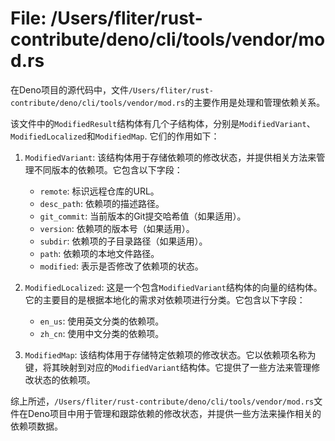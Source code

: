 # File: /Users/fliter/rust-contribute/deno/cli/tools/vendor/mod.rs

在Deno项目的源代码中，文件`/Users/fliter/rust-contribute/deno/cli/tools/vendor/mod.rs`的主要作用是处理和管理依赖关系。

该文件中的`ModifiedResult`结构体有几个子结构体，分别是`ModifiedVariant`、`ModifiedLocalized`和`ModifiedMap`. 它们的作用如下：

1. `ModifiedVariant`: 该结构体用于存储依赖项的修改状态，并提供相关方法来管理不同版本的依赖项。它包含以下字段：
   - `remote`: 标识远程仓库的URL。
   - `desc_path`: 依赖项的描述路径。
   - `git_commit`: 当前版本的Git提交哈希值（如果适用）。
   - `version`: 依赖项的版本号（如果适用）。
   - `subdir`: 依赖项的子目录路径（如果适用）。
   - `path`: 依赖项的本地文件路径。
   - `modified`: 表示是否修改了依赖项的状态。

2. `ModifiedLocalized`: 这是一个包含`ModifiedVariant`结构体的向量的结构体。它的主要目的是根据本地化的需求对依赖项进行分类。它包含以下字段：
   - `en_us`: 使用英文分类的依赖项。
   - `zh_cn`: 使用中文分类的依赖项。

3. `ModifiedMap`: 该结构体用于存储特定依赖项的修改状态。它以依赖项名称为键，将其映射到对应的`ModifiedVariant`结构体。它提供了一些方法来管理修改状态的依赖项。
  
综上所述，`/Users/fliter/rust-contribute/deno/cli/tools/vendor/mod.rs`文件在Deno项目中用于管理和跟踪依赖的修改状态，并提供一些方法来操作相关的依赖项数据。

